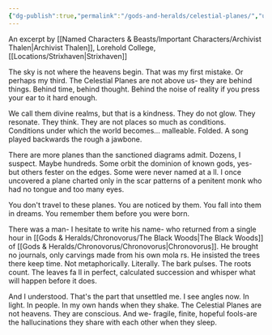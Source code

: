```yaml
---
{"dg-publish":true,"permalink":"/gods-and-heralds/celestial-planes/","updated":"2025-06-11T20:12:05.496+01:00"}
---
```



An excerpt by [[Named Characters & Beasts/Important Characters/Archivist Thalen\|Archivist Thalen]], Lorehold College, [[Locations/Strixhaven\|Strixhaven]]

The sky is not where the heavens begin. That was my first mistake. Or perhaps my third. The Celestial Planes are not above us- they are behind things. Behind time, behind thought. Behind the noise of reality if you press your ear to it hard enough.

We call them divine realms, but that is a kindness. They do not glow. They resonate. They think. They are not places so much as conditions. Conditions under which the world becomes... malleable. Folded. A song played backwards the rough a jawbone.

There are more planes than the sanctioned diagrams admit. Dozens, I suspect. Maybe hundreds. Some orbit the dominion of known gods, yes- but others fester on the edges. Some were never named at a ll. I once uncovered a plane charted only in the scar patterns of a penitent monk who had no tongue and too many eyes.

You don't travel to these planes. You are noticed by them. You fall into them in dreams. You remember them before you were born.

There was a man- I hesitate to write his name- who returned from a single hour in [[Gods & Heralds/Chronovorus/The Black Woods\|The Black Woods]] of [[Gods & Heralds/Chronovorus/Chronovorus\|Chronovorus]]. He brought no journals, only carvings made from his own mola rs. He insisted the trees there keep time. Not metaphorically. Literally. The bark
pulses. The roots count. The leaves fa ll in perfect, calculated succession and whisper what will happen before it does.

And I understood. That's the part that unsettled me. I see angles now. In light. In people. In my own hands when they shake. The Celestial Planes are not heavens. They are conscious. And we- fragile, finite, hopeful fools-are the hallucinations they share with each other
when they sleep. 